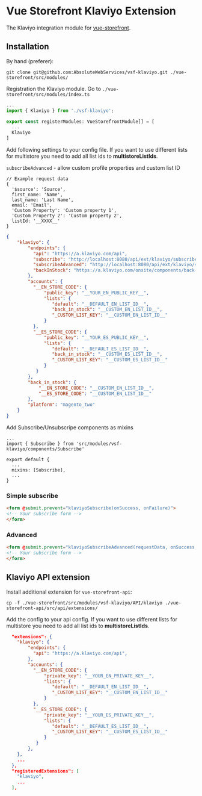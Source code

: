 # Vue Storefront Klaviyo Extension

The Klaviyo integration module for [vue-storefront](https://github.com/DivanteLtd/vue-storefront).

## Installation

By hand (preferer):

```shell
git clone git@github.com:AbsoluteWebServices/vsf-klaviyo.git ./vue-storefront/src/modules/
```

Registration the Klaviyo module. Go to `./vue-storefront/src/modules/index.ts`

```js
...
import { Klaviyo } from './vsf-klaviyo';

export const registerModules: VueStorefrontModule[] = [
  ...
  Klaviyo
]
```

Add following settings to your config file. If you want to use different lists for multistore you need to add all list ids to **multistoreListIds**.

`subscribeAdvanced` - allow custom profile properties and custom list ID

```
// Example request data
{
  '$source': 'Source',
  first_name: 'Name',
  last_name: 'Last Name',
  email: 'Email',
  'Custom Property': 'Custom property 1',
  'Custom Property 2': 'Custom property 2',
  listId: '__XXXX__'
}
```

```json
{
    "klaviyo": {
        "endpoints": {
          "api": "https://a.klaviyo.com/api",
          "subscribe": "http://localhost:8080/api/ext/klaviyo/subscribe",
          "subscribeAdvanced": "http://localhost:8080/api/ext/klaviyo/subscribe-advanced",
          "backInStock": "https://a.klaviyo.com/onsite/components/back-in-stock/subscribe"
        },
        "accounts": {
          "__EN_STORE_CODE": {
              "public_key": "__YOUR_EN_PUBLIC_KEY__",
              "lists": {
                 "default": "__DEFAULT_EN_LIST_ID__",
                 "back_in_stock": "__CUSTOM_EN_LIST_ID__",
                 "_CUSTOM_LIST_KEY": "__CUSTOM_EN_LIST_ID__"
              }
          },
          "__ES_STORE_CODE": {
              "public_key": "__YOUR_ES_PUBLIC_KEY__",
              "lists": {
                 "default": "__DEFAULT_ES_LIST_ID__",
                 "back_in_stock": "__CUSTOM_ES_LIST_ID__",
                 "_CUSTOM_LIST_KEY": "__CUSTOM_ES_LIST_ID__"
              }
           }
        },
        "back_in_stock": {
            "__EN_STORE_CODE": "__CUSTOM_EN_LIST_ID__",
            "__ES_STORE_CODE": "__CUSTOM_EN_LIST_ID__"
        },
        "platform": "magento_two"
    }
}
```

Add Subscribe/Unsubscripe components as mixins

```
...
import { Subscribe } from 'src/modules/vsf-klaviyo/components/Subscribe'

export default {
  ...
  mixins: [Subscribe],
  ...
}
```

### Simple subscribe
```html
<form @submit.prevent="klaviyoSubscribe(onSuccess, onFailure)">
<!-- Your subscribe form -->
</form>
```
### Advanced 
```html
<form @submit.prevent="klaviyoSubscribeAdvanced(requestData, onSuccess, onFailure)">
<!-- Your subscribe form -->
</form>
```

## Klaviyo API extension

Install additional extension for `vue-storefront-api`:

```shell
cp -f ./vue-storefront/src/modules/vsf-klaviyo/API/klaviyo ./vue-storefront-api/src/api/extensions/
```

Add the config to your api config. If you want to use different lists for multistore you need to add all list ids to **multistoreListIds**.

```json
  "extensions": {
    "klaviyo": {
        "endpoints": {
          "api": "https://a.klaviyo.com/api",
        },
        "accounts": {
          "__EN_STORE_CODE": {
              "private_key": "__YOUR_EN_PRIVATE_KEY__",
              "lists": {
                 "default": "__DEFAULT_EN_LIST_ID__",
                 "_CUSTOM_LIST_KEY": "__CUSTOM_EN_LIST_ID__"
              }
          },
          "__ES_STORE_CODE": {
              "private_key": "__YOUR_ES_PRIVATE_KEY__",
              "lists": {
                 "default": "__DEFAULT_ES_LIST_ID__",
                 "_CUSTOM_LIST_KEY": "__CUSTOM_ES_LIST_ID__"
              }
           }
        },
    },
    ...
  },
  "registeredExtensions": [
    "klaviyo",
    ...
  ],
```
